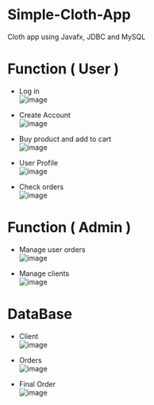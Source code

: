 # Simple-Cloth-App
Cloth app using Javafx, JDBC and MySQL


# Function ( User )

- Log in <br/>
![image](https://user-images.githubusercontent.com/96061934/204151095-ffe9e6c5-289d-4ee1-994b-a0a111503be0.png) </br>

- Create Account <br/>
![image](https://user-images.githubusercontent.com/96061934/204151374-6fcf5ea0-afdc-4d91-b48b-75933f1b6efc.png) <br/>
- Buy product and add to cart <br/>
![image](https://user-images.githubusercontent.com/96061934/204151320-6d64f8bc-b901-4124-82fc-2ffdf91c86ed.png)<br/>
- User Profile <br/>
![image](https://user-images.githubusercontent.com/96061934/204151429-6691bcbd-5e58-41ab-98fe-0237a8ae4bc3.png) <br/>

- Check orders <br/>
![image](https://user-images.githubusercontent.com/96061934/204151495-61b5d131-a0d4-483f-b298-847ed77a2f84.png) <br/>

# Function ( Admin )

- Manage user orders <br/>
![image](https://user-images.githubusercontent.com/96061934/204151606-d1a7437a-4218-44b4-8a56-68e244a794b6.png) <br/>

- Manage clients <br/>
![image](https://user-images.githubusercontent.com/96061934/204151636-416ed431-fd2a-46ff-92ff-2d774498d952.png)


# DataBase

- Client<br/>
![image](https://user-images.githubusercontent.com/96061934/204151721-0c12245c-bbdd-4fce-ac0b-b028d4b20840.png)<br/>

- Orders<br/>
![image](https://user-images.githubusercontent.com/96061934/204151734-0cb0c1b8-5614-4bbc-a218-658f1e93c8ce.png)<br/>

- Final Order<br/>
![image](https://user-images.githubusercontent.com/96061934/204151761-5e135b54-acc8-4c0a-9775-7a25e78c5035.png)









